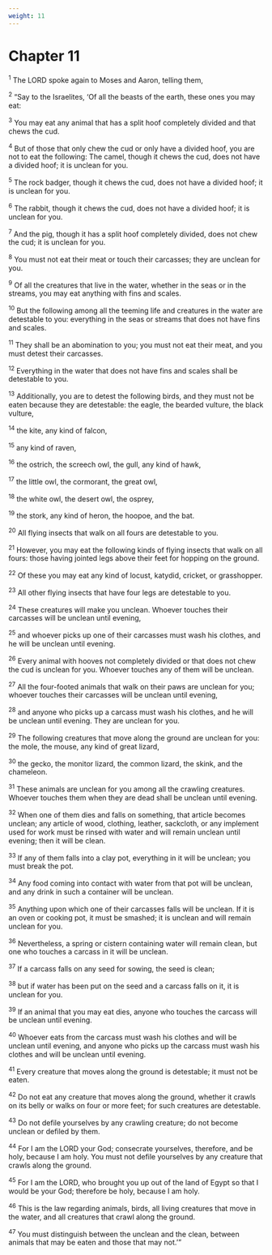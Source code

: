 ```yaml
---
weight: 11
---
```


# Chapter 11

<sup>1</sup> The LORD spoke again to Moses and Aaron, telling them, 

<sup>2</sup> “Say to the Israelites, ‘Of all the beasts of the earth, these ones you may eat: 

<sup>3</sup> You may eat any animal that has a split hoof completely divided and that chews the cud. 

<sup>4</sup> But of those that only chew the cud or only have a divided hoof, you are not to eat the following: The camel, though it chews the cud, does not have a divided hoof; it is unclean for you. 

<sup>5</sup> The rock badger, though it chews the cud, does not have a divided hoof; it is unclean for you. 

<sup>6</sup> The rabbit, though it chews the cud, does not have a divided hoof; it is unclean for you. 

<sup>7</sup> And the pig, though it has a split hoof completely divided, does not chew the cud; it is unclean for you. 

<sup>8</sup> You must not eat their meat or touch their carcasses; they are unclean for you. 

<sup>9</sup> Of all the creatures that live in the water, whether in the seas or in the streams, you may eat anything with fins and scales. 

<sup>10</sup> But the following among all the teeming life and creatures in the water are detestable to you: everything in the seas or streams that does not have fins and scales. 

<sup>11</sup> They shall be an abomination to you; you must not eat their meat, and you must detest their carcasses. 

<sup>12</sup> Everything in the water that does not have fins and scales shall be detestable to you. 

<sup>13</sup> Additionally, you are to detest the following birds, and they must not be eaten because they are detestable: the eagle, the bearded vulture, the black vulture, 

<sup>14</sup> the kite, any kind of falcon, 

<sup>15</sup> any kind of raven, 

<sup>16</sup> the ostrich, the screech owl, the gull, any kind of hawk, 

<sup>17</sup> the little owl, the cormorant, the great owl, 

<sup>18</sup> the white owl, the desert owl, the osprey, 

<sup>19</sup> the stork, any kind of heron, the hoopoe, and the bat. 

<sup>20</sup> All flying insects that walk on all fours are detestable to you. 

<sup>21</sup> However, you may eat the following kinds of flying insects that walk on all fours: those having jointed legs above their feet for hopping on the ground. 

<sup>22</sup> Of these you may eat any kind of locust, katydid, cricket, or grasshopper. 

<sup>23</sup> All other flying insects that have four legs are detestable to you. 

<sup>24</sup> These creatures will make you unclean. Whoever touches their carcasses will be unclean until evening, 

<sup>25</sup> and whoever picks up one of their carcasses must wash his clothes, and he will be unclean until evening. 

<sup>26</sup> Every animal with hooves not completely divided or that does not chew the cud is unclean for you. Whoever touches any of them will be unclean. 

<sup>27</sup> All the four-footed animals that walk on their paws are unclean for you; whoever touches their carcasses will be unclean until evening, 

<sup>28</sup> and anyone who picks up a carcass must wash his clothes, and he will be unclean until evening. They are unclean for you. 

<sup>29</sup> The following creatures that move along the ground are unclean for you: the mole, the mouse, any kind of great lizard, 

<sup>30</sup> the gecko, the monitor lizard, the common lizard, the skink, and the chameleon. 

<sup>31</sup> These animals are unclean for you among all the crawling creatures. Whoever touches them when they are dead shall be unclean until evening. 

<sup>32</sup> When one of them dies and falls on something, that article becomes unclean; any article of wood, clothing, leather, sackcloth, or any implement used for work must be rinsed with water and will remain unclean until evening; then it will be clean. 

<sup>33</sup> If any of them falls into a clay pot, everything in it will be unclean; you must break the pot. 

<sup>34</sup> Any food coming into contact with water from that pot will be unclean, and any drink in such a container will be unclean. 

<sup>35</sup> Anything upon which one of their carcasses falls will be unclean. If it is an oven or cooking pot, it must be smashed; it is unclean and will remain unclean for you. 

<sup>36</sup> Nevertheless, a spring or cistern containing water will remain clean, but one who touches a carcass in it will be unclean. 

<sup>37</sup> If a carcass falls on any seed for sowing, the seed is clean; 

<sup>38</sup> but if water has been put on the seed and a carcass falls on it, it is unclean for you. 

<sup>39</sup> If an animal that you may eat dies, anyone who touches the carcass will be unclean until evening. 

<sup>40</sup> Whoever eats from the carcass must wash his clothes and will be unclean until evening, and anyone who picks up the carcass must wash his clothes and will be unclean until evening. 

<sup>41</sup> Every creature that moves along the ground is detestable; it must not be eaten. 

<sup>42</sup> Do not eat any creature that moves along the ground, whether it crawls on its belly or walks on four or more feet; for such creatures are detestable. 

<sup>43</sup> Do not defile yourselves by any crawling creature; do not become unclean or defiled by them. 

<sup>44</sup> For I am the LORD your God; consecrate yourselves, therefore, and be holy, because I am holy. You must not defile yourselves by any creature that crawls along the ground. 

<sup>45</sup> For I am the LORD, who brought you up out of the land of Egypt so that I would be your God; therefore be holy, because I am holy. 

<sup>46</sup> This is the law regarding animals, birds, all living creatures that move in the water, and all creatures that crawl along the ground. 

<sup>47</sup> You must distinguish between the unclean and the clean, between animals that may be eaten and those that may not.’” 


